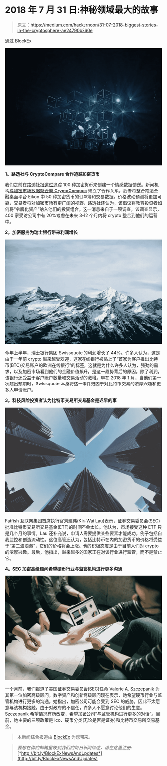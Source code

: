 # 2018 年 7 月 31 日:神秘领域最大的故事

> 原文：<https://medium.com/hackernoon/31-07-2018-biggest-stories-in-the-cryptosphere-ae24790b860e>

通过 BlockEx

![](img/37f8d4a2623be73c9e2237312865a763.png)

**1。路透社与 CryptoCompare 合作追踪加密货币**

我们之前在路透社[报道过](https://hackernoon.com/13-06-2018-biggest-stories-in-the-cryptosphere-920e910f7dd9)追踪 100 种加密货币来创建一个情感数据馈送。新闻机构[与加密市场数据聚合商 CryptoCompare](https://www.forbes.com/sites/rachelwolfson/2018/07/31/thomson-reuters-partners-with-cryptocompare-to-provide-rich-insights-into-cryptocurrency-market/#17b12dd16b0e) 建立了合作关系。后者将整合路透金融桌面平台 Eikon 中 50 种加密货币的订单簿和交易数据。价格波动预测将更加可靠，交易者将对加密市场有更广阔的视野。路透社还认为，该倡议将教育投资者如何将“令牌化资产”纳入他们的投资组合。这一消息来自于一项调查，该调查显示，400 家受访公司中有 20%考虑在未来 3-12 个月内将 crypto 整合到他们的运营中。

**2。加密服务为瑞士银行带来利润增长**

![](img/c7ad6c6efe2ec9e488c30f7d40444bdc.png)

今年上半年，瑞士银行集团 Swissquote 的利润增长了 44%。许多人认为，这是由于一年前 crypto 越来越受欢迎，这家在线银行被贴上了“首家为客户推出比特币(BTC)交易账户的欧洲在线银行”的标签。这就是为什么许多人认为，强劲的需求，以及加密市场看到他们的金融价值飙升，是这一趋势背后的原因。除了利润，该银行还受益于客户账户数量和交易活动的激增。早在 2018 年 1 月，当他们第一次超出预期时，Swissquote 本身将这一事件归因于对比特币交易的浓厚兴趣和更多人申请账户。

**3。科技风险投资者认为比特币交易所交易基金是迟早的事**

![](img/41b53c77f30d6fe0c63ddf4100431762.png)

Fatfish 互联网集团首席执行官刘建伟(Kin-Wai Lau)表示，证券交易委员会(SEC)批准比特币交易所交易基金(ETF)的时间不会太长。他认为，市场接受这种 ETF 只是几个月的事情。Lau 还补充说，申请人需要提供某些要素才能成功。例子包括自我监控和创造流动性。这位高管还认为，包括比特币在内的加密货币的价格将受益于“第二波浪潮”，它们的价格将会上涨。他的积极态度是由于目前人们对 crypto 的浓厚兴趣。最后，他指出，越来越多的国家正在对该行业进行监管，而不是禁止它。

**4。SEC 加密高级顾问希望硬币行业与监管机构进行更多沟通**

![](img/40201269c052ae35a1787a9e8e544245.png)

一个月前，我们[报道了](/swlh/05-06-2018-biggest-stories-in-the-cryptosphere-d2caa4796483)美国证券交易委员会(SEC)任命 Valerie A. Szczepanik 为其第一位加密高级顾问。数字资产和创新高级顾问现在表示，她希望硬币行业与监管机构进行更多的沟通。她指出，加密公司可能会受到 SEC 的威胁，因此不太愿意与该机构接触。由于对政府的不信任，许多人不愿意讨论他们的生意。Szczepanik 希望情况有所改变，希望加密公司“与监管机构进行更多的对话”。目前，她主要的三项政策是 ico、硬币分类(无论是否是证券)和比特币交易所交易基金。

> 本新闻综合报道由 [BlockEx](http://bit.ly/BlockEx_) 为您带来。

> *要想在你的邮箱里收到我们的每日新闻综述，请在这里注册:*[*http://bit.ly/BlockExNewsAndUpdates*](http://bit.ly/BlockExNewsAndUpdates)